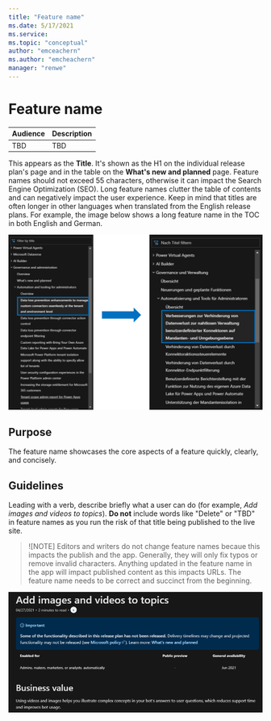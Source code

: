 ```yaml
---
title: "Feature name"
ms.date: 5/17/2021
ms.service: 
ms.topic: "conceptual"
author: "emceachern"
ms.author: "emcheachern"
manager: "renwe"
---
```


# Feature name

| Audience | Description |
|-------------|------------|
| TBD | TBD |

This appears as the **Title**. It's shown as the H1 on the individual release plan's page and in the table on the **What's new and planned** page. Feature names should not exceed 55 characters, otherwise it can impact the Search Engine Optimization (SEO). Long feature names clutter the table of contents and can negatively impact the user experience. Keep in mind that titles are often longer in other languages when translated from the English release plans. For example, the image below shows a long feature name in the TOC in both English and German.

![Example of a long feature name in English and German](media/longtitle.png "Example of a long feature name in English and German")

## Purpose
The feature name showcases the core aspects of a feature quickly, clearly, and concisely. 

## Guidelines
Leading with a verb, describe briefly what a user can do (for example, *Add images and videos to topics*). **Do not** include words like "Delete" or "TBD" in feature names as you run the risk of that title being published to the live site. 

> ![NOTE] 
> Editors and writers do not change feature names becaue this impacts the publish and the app. Generally, they will only fix typos or remove invalid characters. Anything updated in the feature name in the app will impact published content as this impacts URLs. The feature name needs to be correct and succinct from the beginning.

![Example of a feature name](media/featurename.png "Example of a feature name")
